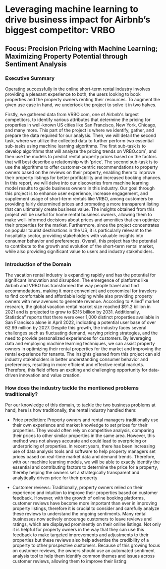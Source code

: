 # Leveraging machine learning to drive business impact for Airbnb’s biggest competitor: VRBO
## Focus: Precision Pricing with Machine Learning; Maximizing Property Potential through Sentiment Analysis

### Executive Summary
Operating successfully in the online short-term rental industry involves providing a pleasant experience to both, the users looking to book properties and the property owners renting their resources. To augment the given use case in hand, we undertook the project to solve it in two halves. 

Firstly, we gathered data from VRBO.com, one of Airbnb's largest competitors, to identify various attributes that determine the pricing for properties in well-known US cities like San Francisco, New York, Chicago, and many more. This part of the project is where we identify, gather, and prepare the data required for our analysis. 
Then, we will detail the second task, where we utilize the collected data to further perform two essential sub-tasks using machine learning algorithms. The first sub-task is to develop algorithms that will analyze the pricing trends on VRBO.com¹, and then use the models to predict rental property prices based on the factors that will best describe a relationship with ‘price’. The second sub-task is to use the algorithms to offer customer-centric recommendations to property owners based on the reviews on their property, enabling them to improve their property listings for better profitability and increased booking chances. In this report, we will delve into our discoveries from machine learning model results to guide business owners in this industry. Our goal through this project is to enhance user experience, increase engagement, and supplement usage of short-term rentals like VRBO, among customers by providing fairly determined prices and promoting a more transparent listing that can ultimately create business value. The insights obtained from this project will be useful for home rental business owners, allowing them to make well-informed decisions about prices and amenities that can optimize their properties for the market. Furthermore, since the project concentrates on popular tourist destinations in the US, it is particularly relevant to the hospitality sector, providing stakeholders with valuable insights into consumer behavior and preferences. Overall, this
project has the potential to contribute to the growth and evolution of the short-term rental market, while also providing significant value to users and industry stakeholders.

### Introduction of the Domain
The vacation rental industry is expanding rapidly and has the potential for significant innovation and disruption. The emergence of platforms like Airbnb and VRBO has transformed the way people travel and find accommodations, making it more convenient and economical for travelers to find comfortable
and affordable lodging while also providing property owners with new avenues to generate revenue. According to Allied² market research, the global vacation rental market size reached $91.2 billion in 2021 and is projected to grow to $315 billion by 2031. Additionally, Statistica² reports that there were over
1,000 distinct properties available in San Francisco alone in April 2022, indicating a potential user base of over 62.99 million by 2027.
Despite this growth, the industry faces several challenges such as fluctuating demand, varying pricing strategies, and the need to provide personalized experiences for customers. By leveraging data and employing machine learning techniques, we can assist
property owners in optimizing their rental properties for the market and improving the rental experience for tenants. The insights gleaned from this project can aid industry stakeholders in better understanding consumer behavior and preferences, resulting in more efficient and effective rental markets. Therefore,
this field offers an exciting and challenging opportunity for data-driven innovation and value creation.

### How does the industry tackle the mentioned problems traditionally?
Per our knowledge of this domain, to tackle the two business problems at hand, here is how traditionally,
the rental industry handled them:
- Price prediction: Property owners and rental managers traditionally use their own experience and market knowledge to set prices for their properties. They would often rely on competitive analysis, comparing their prices to other similar properties in the same area. However, this method was not always accurate
and could lead to overpricing or underpricing of properties. In recent years, there has been increasing use of data analysis tools and software to help property managers set prices based on real-time market data and demand trends. Therefore, with our machine learning models, we will be able to exactly identify the
essential and contributing factors to determine the price for a property, thereby helping the owners set a strategically transparent and analytically driven price for their property

- Customer reviews: Traditionally, property owners relied on their experience and intuition to improve their properties based on customer feedback. However, with the growth of online booking platforms, customer reviews have become more important than ever in improving property listings, therefore it is crucial to
consider and carefully analyze these reviews to understand the ongoing sentiments. Many rental businesses now actively encourage customers to leave reviews and ratings, which are displayed prominently on their online listings. Not only it is helpful for property owners in the way that they can use
this feedback to make targeted improvements and adjustments to their properties but these reviews also help advertise the credibility of a property to other prospective customers. Because of this growing focus on customer reviews, the owners should use an automated sentiment analysis tool to help them identify
common themes and issues across customer reviews, allowing them to improve their listing


